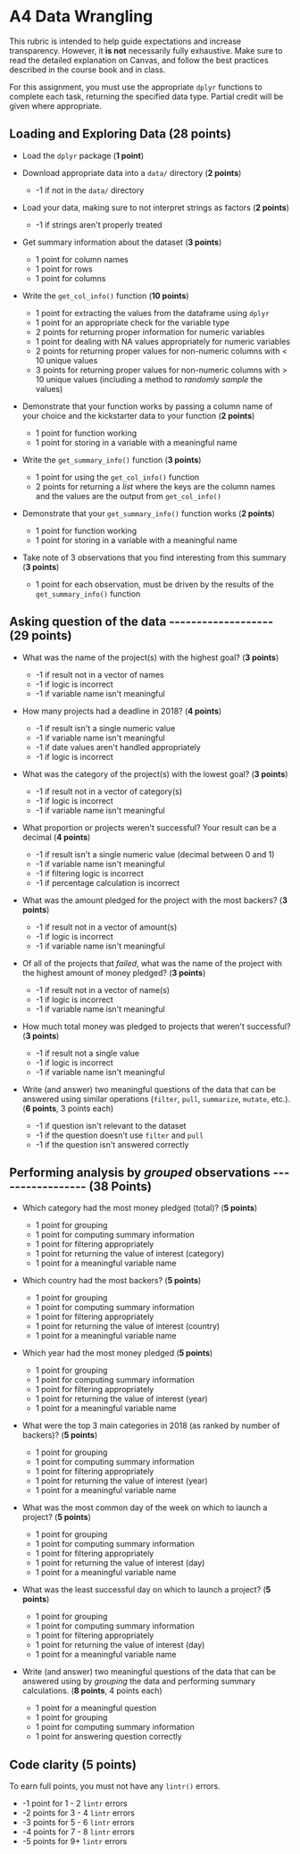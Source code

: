 # A4 Data Wrangling
This rubric is intended to help guide expectations and increase transparency. However, it **is not** necessarily fully exhaustive. Make sure to read the detailed explanation on Canvas, and follow the best practices described in the course book and in class.

For this assignment, you must use the appropriate `dplyr` functions to complete each task, returning the specified data type. Partial credit will be given where appropriate. 

## Loading and Exploring Data (**28 points**)
- Load the `dplyr` package (**1 point**)
- Download appropriate data into a `data/` directory (**2 points**)
    - -1 if not in the `data/` directory
- Load your data, making sure to not interpret strings as factors (**2 points**)
    - -1 if strings aren't properly treated

- Get summary information about the dataset (**3 points**)
    - 1 point for column names
    - 1 point for rows
    - 1 point for columns

- Write the `get_col_info()` function (**10 points**)
    - 1 point for extracting the values from the dataframe using `dplyr`
    - 1 point for an appropriate check for the variable type
    - 2 points for returning proper information for numeric variables
    - 1 point for dealing with NA values appropriately for numeric variables
    - 2 points for returning proper values for non-numeric columns with < 10 unique values
    - 3 points for returning proper values for non-numeric columns with > 10 unique values (including a method to *randomly sample* the values)

- Demonstrate that your function works by passing a column name of your choice and the kickstarter data to your function (**2 points**) 
    - 1 point for function working
    - 1 point for storing in a variable with a meaningful name

- Write the `get_summary_info()` function (**3 points**)
    - 1 point for using the `get_col_info()` function
    - 2 points for returning a *list* where the keys are the column names and the values are the output from `get_col_info()`
    
- Demonstrate that your `get_summary_info()` function works (**2 points**) 
    - 1 point for function working
    - 1 point for storing in a variable with a meaningful name

- Take note of 3 observations that you find interesting from this summary (**3 points**)
    - 1 point for each observation, must be driven by the results of the `get_summary_info()` function

## Asking question of the data ------------------- (**29 points**)
- What was the name of the project(s) with the highest goal? (**3 points**)
    - -1 if result not in a vector of names
    - -1 if logic is incorrect
    - -1 if variable name isn't meaningful

- How many projects had a deadline in 2018? (**4 points**)
    - -1 if result isn't a single numeric value
    - -1 if variable name isn't meaningful
    - -1 if date values aren't handled appropriately
    - -1 if logic is incorrect

- What was the category of the project(s) with the lowest goal? (**3 points**)
    - -1 if result not in a vector of category(s)
    - -1 if logic is incorrect
    - -1 if variable name isn't meaningful
    
- What proportion or projects weren't successful? Your result can be a decimal (**4 points**)
    - -1 if result isn't a single numeric value (decimal between 0 and 1)
    - -1 if variable name isn't meaningful
    - -1 if filtering logic is incorrect
    - -1 if percentage calculation is incorrect

- What was the amount pledged for the project with the most backers? (**3 points**)
    - -1 if result not in a vector of amount(s)
    - -1 if logic is incorrect
    - -1 if variable name isn't meaningful

- Of all of the projects that *failed*, what was the name of the project with the highest amount of money pledged? (**3 points**)
    - -1 if result not in a vector of name(s)
    - -1 if logic is incorrect
    - -1 if variable name isn't meaningful

- How much total money was pledged to projects that weren't successful? (**3 points**)
    - -1 if result not a single value
    - -1 if logic is incorrect
    - -1 if variable name isn't meaningful

- Write (and answer) two meaningful questions of the data that can be answered using similar operations (`filter`, `pull`, `summarize`, `mutate`, etc.). (**6 points**, 3 points each)
    - -1 if question isn't relevant to the dataset
    - -1 if the question doesn't use `filter` and `pull`
    - -1 if the question isn't answered correctly

## Performing analysis by *grouped* observations ----------------- (38 Points)
- Which category had the most money pledged (total)? (**5 points**)
    - 1 point for grouping
    - 1 point for computing summary information
    - 1 point for filtering appropriately
    - 1 point for returning the value of interest (category)
    - 1 point for a meaningful variable name

- Which country had the most backers?  (**5 points**)
    - 1 point for grouping
    - 1 point for computing summary information
    - 1 point for filtering appropriately
    - 1 point for returning the value of interest (country)
    - 1 point for a meaningful variable name

- Which year had the most money pledged (**5 points**)
    - 1 point for grouping
    - 1 point for computing summary information
    - 1 point for filtering appropriately
    - 1 point for returning the value of interest (year)
    - 1 point for a meaningful variable name

- What were the top 3 main categories in 2018 (as ranked by number of backers)? (**5 points**)
    - 1 point for grouping
    - 1 point for computing summary information
    - 1 point for filtering appropriately
    - 1 point for returning the value of interest (year)
    - 1 point for a meaningful variable name

- What was the most common day of the week on which to launch a project? (**5 points**)
    - 1 point for grouping
    - 1 point for computing summary information
    - 1 point for filtering appropriately
    - 1 point for returning the value of interest (day)
    - 1 point for a meaningful variable name

- What was the least successful day on which to launch a project? (**5 points**)
    - 1 point for grouping
    - 1 point for computing summary information
    - 1 point for filtering appropriately
    - 1 point for returning the value of interest (day)
    - 1 point for a meaningful variable name

- Write (and answer) two meaningful questions of the data that can be answered using by _grouping_ the data and performing summary calculations. (**8 points**, 4 points each)
    - 1 point for a meaningful question
    - 1 point for grouping
    - 1 point for computing summary information
    - 1 point for answering question correctly

## Code clarity (**5 points**)
To earn full points, you must not have any `lintr()` errors. 
- -1 point for 1 - 2 `lintr` errors
- -2 points for 3 - 4 `lintr` errors
- -3 points for 5 - 6 `lintr` errors
- -4 points for 7 - 8 `lintr` errors
- -5 points for 9+ `lintr` errors